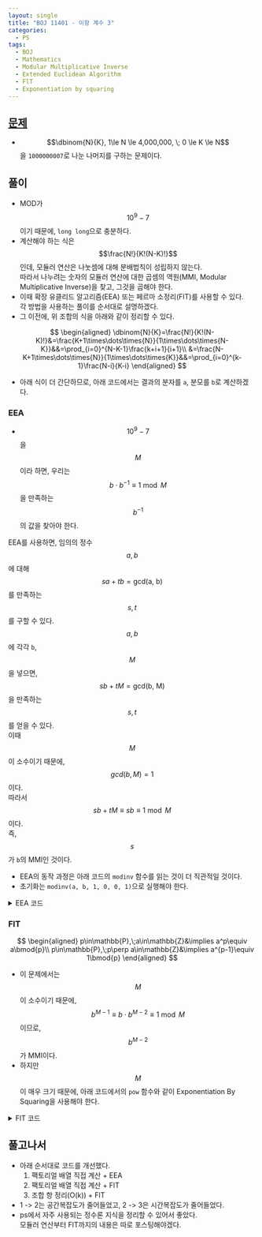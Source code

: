 ```yaml
---
layout: single
title: "BOJ 11401 - 이항 계수 3"
categories:
  - PS
tags:
  - BOJ
  - Mathematics
  - Modular Multiplicative Inverse
  - Extended Euclidean Algorithm
  - FlT
  - Exponentiation by squaring
---
```


## <a href="https://www.acmicpc.net/problem/11401" target="_blank">문제</a>

- $$\dbinom{N}{K}, 1\le N \le 4,000,000, \; 0 \le K \le N$$을 `1000000007`로 나눈 나머지를 구하는 문제이다.

## 풀이

- MOD가 $$10^9-7$$이기 때문에, `long long`으로 충분하다.
- 계산해야 하는 식은 $$\frac{N!}{K!(N-K)!}$$인데, 모듈러 연산은 나눗셈에 대해 분배법칙이 성립하지 않는다.  
따라서 나누려는 숫자의 모듈러 연산에 대한 곱셈의 역원(MMI, Modular Multiplicative Inverse)을 찾고, 그것을 곱해야 한다.
- 이때 확장 유클리드 알고리즘(EEA) 또는 페르마 소정리(FlT)를 사용할 수 있다.  
각 방법을 사용하는 풀이를 순서대로 설명하겠다.
- 그 이전에, 위 조합의 식을 아래와 같이 정리할 수 있다.

$$
\begin{aligned}
\dbinom{N}{K}=\frac{N!}{K!(N-K)!}&=\frac{K+1\times\dots\times{N}}{1\times\dots\times{N-K}}&&=\prod_{i=0}^{N-K-1}\frac{k+i+1}{i+1}\\
&=\frac{N-K+1\times\dots\times{N}}{1\times\dots\times{K}}&&=\prod_{i=0}^{k-1}\frac{N-i}{K-i}
\end{aligned}
$$

- 아래 식이 더 간단하므로, 아래 코드에서는 결과의 분자를 `a`, 분모를 `b`로 계산하겠다.

### EEA

- $$10^9-7$$을 $$M$$이라 하면, 우리는 $$b\cdot b^{-1} \equiv 1 \bmod{M}$$을 만족하는 $$b^{-1}$$의 값을 찾아야 한다.

EEA를 사용하면, 임의의 정수 $$a, b$$에 대해 $$sa+tb= \text{gcd(a, b)}$$를 만족하는 $$s, t$$를 구할 수 있다.  
$$a, b$$에 각각 `b`, $$M$$을 넣으면, $$sb+tM=\text{gcd(b, M)}$$을 만족하는 $$s, t$$를 얻을 수 있다.  
이때 $$M$$이 소수이기 때문에, $$gcd(b, M)= 1$$이다.  
따라서 $$sb+tM\equiv sb \equiv 1 \bmod{M}$$이다.  
즉, $$s$$가 `b`의 MMI인 것이다.

- EEA의 동작 과정은 아래 코드의 `modinv` 함수를 읽는 것이 더 직관적일 것이다.
- 초기화는 `modinv(a, b, 1, 0, 0, 1)`으로 실행해야 한다.

<details markdown="1">
<summary>EEA 코드</summary>

```cpp
#include <iostream>
#include <tuple>
#include <vector>
#define v vector
#define MOD 1000000007

using namespace std;
using vi = vector<int>;
using ll = long long;

tuple<ll, ll> modinv(ll a, ll b, ll s1, ll s2, ll t1, ll t2) {
    if (b == 0) return {s1, t1};
    ll q = a / b, t;
    t = s2;
    s2 = s1 - q * s2;
    s1 = t;
    t = t2;
    t2 = t1 - q * t2;
    t1 = t;
    return modinv(b, a % b, s1, s2, t1, t2);
}

ll getinv(ll a, ll b) {
    ll f = 0;
    if (a < b) {
        ll t = a;
        a = b;
        b = t;
        f = 1;
    }
    if (f)
        f = get<1>(modinv(a, b, 1, 0, 0, 1));
    else
        f = get<0>(modinv(a, b, 1, 0, 0, 1));
    if (f < 0) f += MOD;
    return f;
}

int main() {
    ios::sync_with_stdio(0);
    cin.tie(0);
    ll n, k, a = 1, b = 1, ans;
    cin >> n >> k;
    for (int i = 0; i < k; i++) {
        a = a * (n - i) % MOD;
        b = b * (k - i) % MOD;
    }
    ans = a * getinv(b, MOD) % MOD;
    cout << ans;
    return 0;
}
```
</details>

### FlT

$$
\begin{aligned}
p\in\mathbb{P},\;a\in\mathbb{Z}&\implies a^p\equiv a\bmod{p}\\
p\in\mathbb{P},\;p\perp a\in\mathbb{Z}&\implies a^{p-1}\equiv 1\bmod{p}
\end{aligned}
$$

- 이 문제에서는 $$M$$이 소수이기 때문에, $$b^{M-1}\equiv b\cdot b^{M-2} \equiv 1\bmod M$$이므로, $$b^{M-2}$$가 MMI이다.
- 하지만 $$M$$이 매우 크기 때문에, 아래 코드에서의 `pow` 함수와 같이 Exponentiation By Squaring을 사용해야 한다.

<details markdown="1">
<summary>FlT 코드</summary>

```cpp
#include <iostream>
#include <vector>
#define v vector
#define MOD 1000000007

using namespace std;
using vi = vector<int>;
using ll = long long;


ll pow(ll x, ll p) {
    ll r = 1;
    while (p) {
        if (p & 0x01) r = r * x % MOD;
        x = x * x % MOD;
        p >>= 1;
    }
    return r;
}

int main() {
    ios::sync_with_stdio(0);
    cin.tie(0);
    ll n, k, a = 1, b = 1, ans;
    cin >> n >> k;
    for (int i = 0; i < k; i++) {
        a = a * (n - i) % MOD;
        b = b * (k - i) % MOD;
    }
    ans = a * pow(b, MOD - 2) % MOD;
    cout << ans;
    return 0;
}
```
</details>

## 풀고나서

- 아래 순서대로 코드를 개선했다.
  1. 팩토리얼 배열 직접 계산 + EEA
  2. 팩토리얼 배열 직접 계산 + FlT
  3. 조합 항 정리(O(k)) + FlT
- 1 -> 2는 공간복잡도가 줄어들었고, 2 -> 3은 시간복잡도가 줄어들었다.
- ps에서 자주 사용되는 정수론 지식을 정리할 수 있어서 좋았다.  
모듈러 연산부터 FlT까지의 내용은 따로 포스팅해야겠다.
